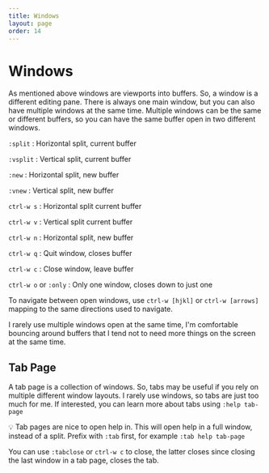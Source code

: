 ```yaml
---
title: Windows
layout: page
order: 14
---
```


# Windows

As mentioned above windows are viewports into buffers. So, a window is a different editing pane. There is always one main window, but you can also have multiple windows at the same time. Multiple windows can be the same or different buffers, so you can have the same buffer open in two different windows.

`:split`
: Horizontal split, current buffer

`:vsplit`
: Vertical split, current buffer

`:new`
: Horizontal split, new buffer

`:vnew`
: Vertical split, new buffer

`ctrl-w s`
: Horizontal split current buffer

`ctrl-w v`
: Vertical split current buffer

`ctrl-w n`
: Horizontal split, new buffer

`ctrl-w q`
: Quit window, closes buffer

`ctrl-w c`
: Close window, leave buffer

`ctrl-w o` or `:only`
: Only one window, closes down to just one

To navigate between open windows, use `ctrl-w [hjkl]` or `ctrl-w [arrows]` mapping to the same directions used to navigate.

I rarely use multiple windows open at the same time, I'm  comfortable bouncing around buffers that I tend not to need more things on the screen at the same time.

## Tab Page

A tab page is a collection of windows. So, tabs may be useful if you rely on multiple different window layouts. I rarely use windows, so tabs are just too much for me. If interested, you can learn more about tabs using `:help tab-page`


<span class="tip">💡</span> Tab pages are nice to open help in. This will open help in a full window, instead of a split. Prefix with `:tab` first, for example `:tab help tab-page`

You can use `:tabclose` or `ctrl-w c` to close, the latter closes since closing the last window in a tab page, closes the tab.
